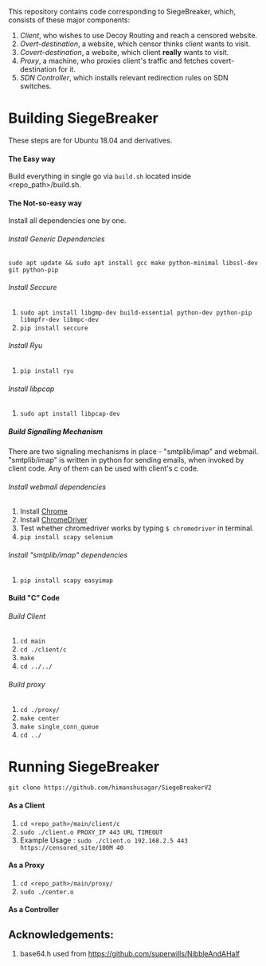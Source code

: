 This repository contains code corresponding to SiegeBreaker, which, consists of these major components:
1. _Client_, who wishes to use Decoy Routing and reach a censored website.
2. _Overt-destination_, a website, which censor thinks client wants to visit.
3. _Covert-destination_, a website, which client **really** wants to visit.
4. _Proxy_, a machine, who proxies client's traffic and fetches covert-destination for it.
5. _SDN Controller_, which installs relevant redirection rules on SDN switches.
                                                             
                                                              
# Building SiegeBreaker
These steps are for Ubuntu 18.04 and derivatives. 
#### The Easy way
Build everything in single go via `build.sh` located inside <repo_path>/build.sh.
#### The Not-so-easy way

Install all dependencies one by one.
###### Install Generic Dependencies
`sudo apt update && sudo apt install gcc make python-minimal libssl-dev git python-pip`
###### Install Seccure
1. `sudo apt install libgmp-dev build-essential python-dev python-pip libmpfr-dev libmpc-dev`
2. `pip install seccure`
###### Install Ryu
1. `pip install ryu`
###### Install libpcap
1. `sudo apt install libpcap-dev`

##### Build Signalling Mechanism
There are two signaling mechanisms in place - "smtplib/imap" and webmail. "smtplib/imap" is written in python for sending emails, when invoked by client code. Any of them can be used with client's c code.

###### Install webmail dependencies
1. Install [Chrome](https://www.google.com/chrome/)
2. Install [ChromeDriver](https://sites.google.com/a/chromium.org/chromedriver/)
3. Test whether chromedriver works by typing `$ chromedriver` in terminal.
4. `pip install scapy selenium`

###### Install "smtplib/imap" dependencies
1. `pip install scapy easyimap`

#### Build "C" Code
###### Build Client
1. `cd main`
2. `cd ./client/c`
3. `make`
4. `cd ../../`
###### Build proxy
1. `cd ./proxy/`
2. `make center`
3. `make single_conn_queue`
4. `cd ../`

                                      
# Running SiegeBreaker
`git clone https://github.com/himanshusagar/SiegeBreakerV2`
#### As a Client
1. `cd <repo_path>/main/client/c`
2. `sudo ./client.o PROXY_IP 443 URL TIMEOUT`
3. Example Usage : `sudo ./client.o 192.168.2.5 443 https://censored_site/100M 40`

#### As a Proxy
1. `cd <repo_path>/main/proxy/`
2. `sudo ./center.o`

#### As a Controller




## Acknowledgements:
1. base64.h used from https://github.com/superwills/NibbleAndAHalf